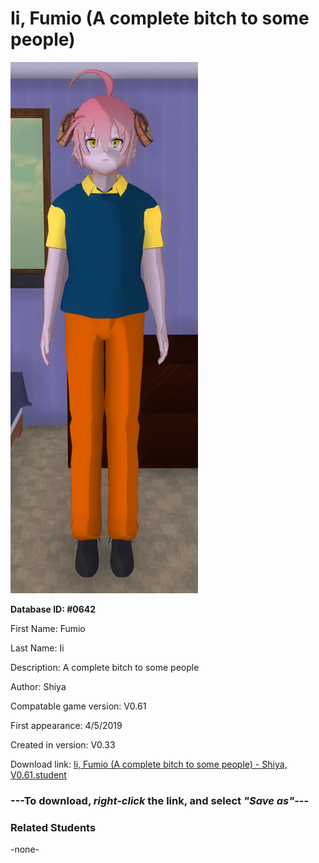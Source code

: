 # Ii, Fumio (A complete bitch to some people)

<img src="../../Files/Images/Ii, Fumio (A complete bitch to some people).png" title="Ii, Fumio (A complete bitch to some people) - Shiya, V0.61">

**Database ID: #0642**

First Name: Fumio

Last Name: Ii

Description: A complete bitch to some people

Author: Shiya

Compatable game version: V0.61

First appearance: 4/5/2019

Created in version: V0.33

Download link: <a href="https://raw.githubusercontent.com/Arbiter1223/Daigaku-Gurashi-Custom-Students/master/Files/Student%20Files/Ii%2C%20Fumio%20(A%20complete%20bitch%20to%20some%20people)%20-%20Shiya%2C%20V0.61.student">Ii, Fumio (A complete bitch to some people) - Shiya, V0.61.student</a>

### ---**To download, _right-click_ the link, and select _"Save as"_**---

### Related Students

-none-
